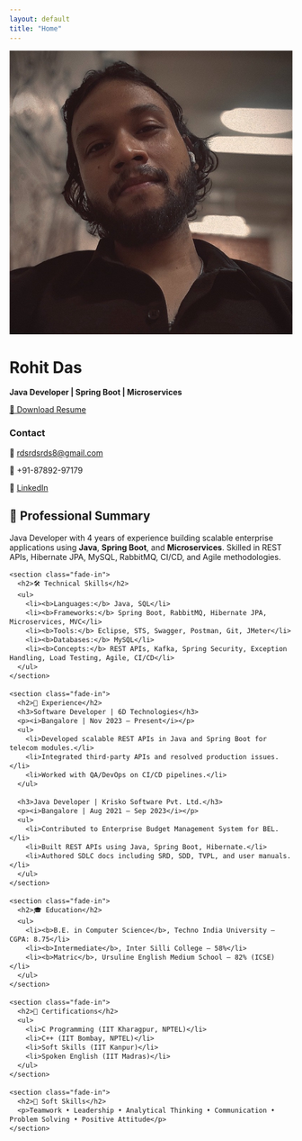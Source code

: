 ```yaml
---
layout: default
title: "Home"
---
```


<div class="profile">
  <img src="assets/images/profile.jpg" alt="Rohit Das" class="profile-pic" />
  <h1>Rohit Das</h1>
  <p><strong>Java Developer | Spring Boot | Microservices</strong></p>
  <a href="assets/Rohit_das_Resume.pdf" class="btn" target="_blank">📄 Download Resume</a>
</div>

<div class="container">
  <!-- Sidebar -->
  <div class="sidebar">
    <h3>Contact</h3>
    <p>📧 <a href="mailto:rdsrdsrds8@gmail.com">rdsrdsrds8@gmail.com</a></p>
    <p>📱 +91-87892-97179</p>
    <p>🔗 <a href="https://www.linkedin.com/in/rohit-das-03b2a016b/" target="_blank">LinkedIn</a></p>
  </div>

  <!-- Main Resume Content -->
  <div class="content">
    <section class="fade-in">
      <h2>💼 Professional Summary</h2>
      <p>
        Java Developer with 4 years of experience building scalable enterprise applications 
        using <b>Java</b>, <b>Spring Boot</b>, and <b>Microservices</b>. Skilled in REST APIs, 
        Hibernate JPA, MySQL, RabbitMQ, CI/CD, and Agile methodologies.
      </p>
    </section>

    <section class="fade-in">
      <h2>🛠️ Technical Skills</h2>
      <ul>
        <li><b>Languages:</b> Java, SQL</li>
        <li><b>Frameworks:</b> Spring Boot, RabbitMQ, Hibernate JPA, Microservices, MVC</li>
        <li><b>Tools:</b> Eclipse, STS, Swagger, Postman, Git, JMeter</li>
        <li><b>Databases:</b> MySQL</li>
        <li><b>Concepts:</b> REST APIs, Kafka, Spring Security, Exception Handling, Load Testing, Agile, CI/CD</li>
      </ul>
    </section>

    <section class="fade-in">
      <h2>💼 Experience</h2>
      <h3>Software Developer | 6D Technologies</h3>
      <p><i>Bangalore | Nov 2023 – Present</i></p>
      <ul>
        <li>Developed scalable REST APIs in Java and Spring Boot for telecom modules.</li>
        <li>Integrated third-party APIs and resolved production issues.</li>
        <li>Worked with QA/DevOps on CI/CD pipelines.</li>
      </ul>

      <h3>Java Developer | Krisko Software Pvt. Ltd.</h3>
      <p><i>Bangalore | Aug 2021 – Sep 2023</i></p>
      <ul>
        <li>Contributed to Enterprise Budget Management System for BEL.</li>
        <li>Built REST APIs using Java, Spring Boot, Hibernate.</li>
        <li>Authored SDLC docs including SRD, SDD, TVPL, and user manuals.</li>
      </ul>
    </section>

    <section class="fade-in">
      <h2>🎓 Education</h2>
      <ul>
        <li><b>B.E. in Computer Science</b>, Techno India University – CGPA: 8.75</li>
        <li><b>Intermediate</b>, Inter Silli College – 58%</li>
        <li><b>Matric</b>, Ursuline English Medium School – 82% (ICSE)</li>
      </ul>
    </section>

    <section class="fade-in">
      <h2>📜 Certifications</h2>
      <ul>
        <li>C Programming (IIT Kharagpur, NPTEL)</li>
        <li>C++ (IIT Bombay, NPTEL)</li>
        <li>Soft Skills (IIT Kanpur)</li>
        <li>Spoken English (IIT Madras)</li>
      </ul>
    </section>

    <section class="fade-in">
      <h2>🌟 Soft Skills</h2>
      <p>Teamwork • Leadership • Analytical Thinking • Communication • Problem Solving • Positive Attitude</p>
    </section>
  </div>
</div>
